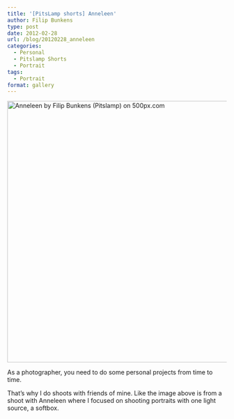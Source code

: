 ```yaml
---
title: '[PitsLamp shorts] Anneleen'
author: Filip Bunkens
type: post
date: 2012-02-28
url: /blog/20120228_anneleen
categories:
  - Personal
  - Pitslamp Shorts
  - Portrait
tags:
  - Portrait
format: gallery
---
```

[<img src="http://pcdn.500px.net/5038470/0534d8ff5d0d77f276b327f1a2605ac318553897/4.jpg" alt="Anneleen by Filip Bunkens (Pitslamp) on 500px.com" width="600" />][1]

As a photographer, you need to do some personal projects from time to time.

That&#8217;s why I do shoots with friends of mine. Like the image above is from a shoot with Anneleen where I focused on shooting portraits with one light source, a softbox.

 [1]: http://500px.com/photo/5038470